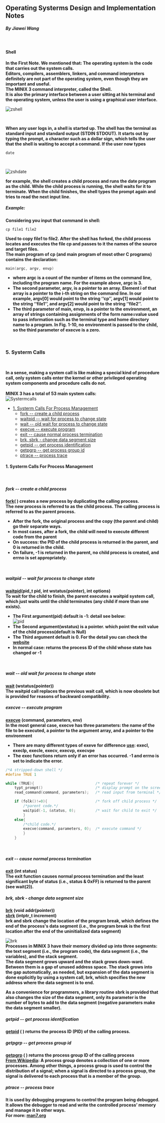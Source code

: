 ## Operating Systerms Design and Implementation Notes

##### By Jiawei Wang
<br>

#### Shell

**In the First Note. We mentioned that: The operating system is the code that carries out the system calls.<br>
Editors, compilers, assemblers, linkers, and command interpreters definitely are not part of the operating system, even though they are important and useful.**
<br>
**The MINIX 3 command interpreter, called the Shell.**<br>
**It is also the primary interface between a user sitting at his terminal and the operating system, unless the user is using a graphical user interface.**<br>

![zshell](Sources/zshell.png)

<br>

**When any user logs in, a shell is started up. The shell has the terminal as standard input and standard output (STDIN STDOUT). It starts out by typing the prompt, a character such as a dollar sign, which tells the user that the shell is waiting to accept a command. If the user now types**<br>
```shell
date
```
<br>

![zshdate](Sources/date.png)<br>

**for example, the shell creates a child process and runs the date program as the child. While the child process is running, the shell waits for it to terminate. When the child finishes, the shell types the prompt again and tries to read the next input line.**<br>

##### Example:
**Considering you input that command in shell:**<br>
```shell
cp file1 file2
```
**Used to copy file1 to file2. After the shell has forked, the child process locates and executes the file cp and passes to it the names of the source and target files.**<br>
**The main program of cp (and main program of most other C programs) contains the declaration:**
```c
main(argc, argv, envp)
```
* **where argc is a count of the number of items on the command line, including the program name. For the example above, argc is 3.**
* **The second parameter, argv, is a pointer to an array. Element i of that array is a pointer to the i-th string on the command line. In our example, argv[0] would point to the string ‘‘cp’’, argv[1] would point to the string ‘‘file1’’, and argv[2] would point to the string ‘‘file2’’.**
* **The third parameter of main, envp, is a pointer to the environment, an array of strings containing assignments of the form name=value used to pass information such as the terminal type and home directory name to a program. In Fig. 1-10, no environment is passed to the child, so the third parameter of execve is a zero.**

<br>

### 5. Systerm Calls

<br>

**In a sense, making a system call is like making a special kind of procedure call, only system calls enter the kernel or other privileged operating system components and procedure calls do not.**
<br><br>
**MINIX 3 has a total of 53 main system calls:**<br>
![Systermcalls](Sources/Systermcalls.png)<br>



<!-- vim-markdown-toc GFM -->

* [1. Systerm Calls For Process Management](#1-systerm-calls-for-process-management)
    * [fork -- create a child process](#fork----create-a-child-process)
    * [waitpid -- wait for process to change state](#waitpid----wait-for-process-to-change-state)
    * [wait -- old wait for process to change state](#wait----old-wait-for-process-to-change-state)
    * [execve -- execute program](#execve----execute-program)
    * [exit -- cause normal process termination](#exit----cause-normal-process-termination)
    * [brk, sbrk - change data segment size](#brk-sbrk---change-data-segment-size)
    * [getpid -- get process identification](#getpid----get-process-identification)
    * [getpgrp -- get process group id](#getpgrp----get-process-group-id)
    * [ptrace -- process trace](#ptrace----process-trace)

<!-- vim-markdown-toc -->


#### 1. Systerm Calls For Process Management
<br>

##### fork -- create a child process

**[fork](https://man7.org/linux/man-pages/man2/fork.2.html)( ) creates a new process by duplicating the calling process.<br>
The new process is referred to as the child process.  The calling process is referred to as the parent process.**<br>
* **After the fork, the original process and the copy (the parent and child) go their separate ways.**
* **In most cases, after a fork, the child will need to execute different code from the parent**
* **On success: the PID of the child process is returned in the parent, and 0 is returned in the child.**
* **On failure, -1 is returned in the parent, no child process is created, and errno is set appropriately.**
<br>

##### waitpid -- wait for process to change state
**[waitpid](https://man7.org/linux/man-pages/man2/waitpid.2.html)(pid_t pid, int wstatus(pointer), int options)**<br>
**To wait for the child to finish, the parent executes a waitpid system call, which just waits until the child terminates (any child if more than one exists).**
* **The First argument(pid) default is -1: detail see below:** <br>
![pid](Sources/getpid_pid.png)<br>
* **The Second argument(wstatus) is a pointer. which point the exit value of the child process(default is Null)**
* **The Third argument default is 0. For the detail you can check the [website](https://man7.org/linux/man-pages/man2/waitpid.2.html)**
* **In normal case: returns the process ID of the child whose state has changed or -1**
<br>

##### wait -- old wait for process to change state
**[wait](https://man7.org/linux/man-pages/man2/waitpid.2.html) (wstatus(pointer))**<br>
**The waitpid call replaces the previous wait call, which is now obsolete but is provided for reasons of backward compatibility.**
<br>

##### execve -- execute program
**[execve](https://man7.org/linux/man-pages/man3/exec.3.html) (command, parameters, env)**<br>
**In the most general case, execve has three parameters: the name of the file to be executed, a pointer to the argument array, and a pointer to the environment**<br>

* **There are many different types of exeve for difference [use](https://man7.org/linux/man-pages/man3/exec.3.html): execl, execlp, execle, execv, execvp, execvpe**
* **The exec functions return only if an error has occurred. -1 and errno is set to indicate the error.**

```c
/*A stripped-down shell */
#define TRUE 1

while (TRUE){                            /* repeat forever */
    typt_prompt()                        /* display prompt on the screen */
    read_command(command, parameters);   /* read input from terminal */

    if (folk()!=0){                      /* fork off child process */
        /*parent code.*/
        waitpid(-1, &status, 0);         /* wait for child to exit */
        }
    else{
        /*child code.*/
        execve(command, parameters, 0);  /* execute command */
        }
    }

```
<br>

##### exit -- cause normal process termination
**[exit](https://www.man7.org/linux/man-pages/man3/exit.3.html) (int status)**<br>
**The exit function causes normal process termination and the least significant byte of status (i.e., status & 0xFF) is returned to the parent (see wait(2)).**
<br>

##### brk, sbrk - change data segment size
**[brk](https://man7.org/linux/man-pages/man2/brk.2.html) (void addr(pointer))**<br>
**[sbrk](https://man7.org/linux/man-pages/man2/brk.2.html) (intptr_t increment)**<br>
**brk and sbrk change the location of the program break, which defines the end of the process's data segment (i.e., the program break is the first location after the end of the uninitialized data segment)**<br>

![brk](Sources/brk.png)<br>
**Processes in MINIX 3 have their memory divided up into three segments: the text segment (i.e., the program code), the data segment (i.e., the variables), and the stack segment. <br>The data segment grows upward and the stack grows down-ward. Between them is a gap of unused address space. The stack grows into the gap automatically, as needed, but expansion of the data segment is done explicitly by using a system call, brk, which specifies the new address where the data segment is to end.**<br>

**As a convenience for programmers, a library routine sbrk is provided that also changes the size of the data segment, only its parameter is the number of bytes to add to the data segment (negative parameters make the data segment smaller).**
<br>


##### getpid -- get process identification
**[getpid](https://man7.org/linux/man-pages/man2/getpid.2.html) ( ) returns the process ID (PID) of the calling process.**
<br>

##### getpgrp -- get process group id
**[getpgrp](https://man7.org/linux/man-pages/man2/getpgrp.2.html) ( ) returns the process group ID of the calling process**<br>
**[From Wikipedia](https://en.wikipedia.org/wiki/Process_group): A process group denotes a collection of one or more processes. Among other things, a process group is used to control the distribution of a signal; when a signal is directed to a process group, the signal is delivered to each process that is a member of the group.**
<br>


##### ptrace -- process trace
**It is used by debugging programs to control the program being debugged. It allows the debugger to read and write the controlled process’ memory and manage it in other ways.**<br>
**For more: [man7.org](https://man7.org/linux/man-pages/man2/ptrace.2.html)**













